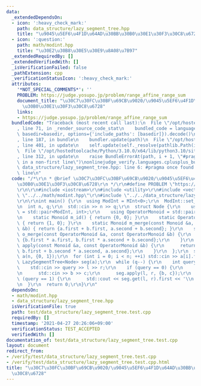 ```yaml
---
data:
  _extendedDependsOn:
  - icon: ':heavy_check_mark:'
    path: data_structure/lazy_segment_tree.hpp
    title: "\u9045\u5EF6\u4F1D\u64AD\u30BB\u30B0\u30E1\u30F3\u30C8\u6728"
  - icon: ':question:'
    path: math/modint.hpp
    title: "\u30E2\u30B8\u30E5\u30E9\u8A08\u7B97"
  _extendedRequiredBy: []
  _extendedVerifiedWith: []
  _isVerificationFailed: false
  _pathExtension: cpp
  _verificationStatusIcon: ':heavy_check_mark:'
  attributes:
    '*NOT_SPECIAL_COMMENTS*': ''
    PROBLEM: https://judge.yosupo.jp/problem/range_affine_range_sum
    document_title: "\u30C7\u30FC\u30BF\u69CB\u9020/\u9045\u5EF6\u4F1D\u64AD\u30BB\
      \u30B0\u30E1\u30F3\u30C8\u6728"
    links:
    - https://judge.yosupo.jp/problem/range_affine_range_sum
  bundledCode: "Traceback (most recent call last):\n  File \"/opt/hostedtoolcache/Python/3.10.0/x64/lib/python3.10/site-packages/onlinejudge_verify/documentation/build.py\"\
    , line 71, in _render_source_code_stat\n    bundled_code = language.bundle(stat.path,\
    \ basedir=basedir, options={'include_paths': [basedir]}).decode()\n  File \"/opt/hostedtoolcache/Python/3.10.0/x64/lib/python3.10/site-packages/onlinejudge_verify/languages/cplusplus.py\"\
    , line 187, in bundle\n    bundler.update(path)\n  File \"/opt/hostedtoolcache/Python/3.10.0/x64/lib/python3.10/site-packages/onlinejudge_verify/languages/cplusplus_bundle.py\"\
    , line 401, in update\n    self.update(self._resolve(pathlib.Path(included), included_from=path))\n\
    \  File \"/opt/hostedtoolcache/Python/3.10.0/x64/lib/python3.10/site-packages/onlinejudge_verify/languages/cplusplus_bundle.py\"\
    , line 312, in update\n    raise BundleErrorAt(path, i + 1, \"#pragma once found\
    \ in a non-first line\")\nonlinejudge_verify.languages.cplusplus_bundle.BundleErrorAt:\
    \ data_structure/lazy_segment_tree.hpp: line 6: #pragma once found in a non-first\
    \ line\n"
  code: "/*\r\n * @brief \u30C7\u30FC\u30BF\u69CB\u9020/\u9045\u5EF6\u4F1D\u64AD\u30BB\
    \u30B0\u30E1\u30F3\u30C8\u6728\r\n */\r\n#define PROBLEM \"https://judge.yosupo.jp/problem/range_affine_range_sum\"\
    \r\n\r\n#include <iostream>\r\n#include <utility>\r\n#include <vector>\r\n#include\
    \ \"../../math/modint.hpp\"\r\n#include \"../../data_structure/lazy_segment_tree.hpp\"\
    \r\n\r\nint main() {\r\n  using ModInt = MInt<0>;\r\n  ModInt::set_mod(998244353);\r\
    \n  int n, q;\r\n  std::cin >> n >> q;\r\n  struct Node {\r\n    using Monoid\
    \ = std::pair<ModInt, int>;\r\n    using OperatorMonoid = std::pair<ModInt, ModInt>;\r\
    \n    static Monoid m_id() { return {0, 0}; }\r\n    static OperatorMonoid o_id()\
    \ { return {1, 0}; }\r\n    static Monoid m_merge(const Monoid &a, const Monoid\
    \ &b) { return {a.first + b.first, a.second + b.second}; }\r\n    static OperatorMonoid\
    \ o_merge(const OperatorMonoid &a, const OperatorMonoid &b) {\r\n      return\
    \ {b.first * a.first, b.first * a.second + b.second};\r\n    }\r\n    static Monoid\
    \ apply(const Monoid &a, const OperatorMonoid &b) {\r\n      return {a.first *\
    \ b.first + b.second * a.second, a.second};\r\n    }\r\n  };\r\n  std::vector<Node::Monoid>\
    \ a(n, {0, 1});\r\n  for (int i = 0; i < n; ++i) std::cin >> a[i].first;\r\n \
    \ LazySegmentTree<Node> seg(a);\r\n  while (q--) {\r\n    int query, l, r;\r\n\
    \    std::cin >> query >> l >> r;\r\n    if (query == 0) {\r\n      int b, c;\r\
    \n      std::cin >> b >> c;\r\n      seg.apply(l, r, {b, c});\r\n    } else if\
    \ (query == 1) {\r\n      std::cout << seg.get(l, r).first << '\\n';\r\n    }\r\
    \n  }\r\n  return 0;\r\n}\r\n"
  dependsOn:
  - math/modint.hpp
  - data_structure/lazy_segment_tree.hpp
  isVerificationFile: true
  path: test/data_structure/lazy_segment_tree.test.cpp
  requiredBy: []
  timestamp: '2021-04-27 20:26:06+09:00'
  verificationStatus: TEST_ACCEPTED
  verifiedWith: []
documentation_of: test/data_structure/lazy_segment_tree.test.cpp
layout: document
redirect_from:
- /verify/test/data_structure/lazy_segment_tree.test.cpp
- /verify/test/data_structure/lazy_segment_tree.test.cpp.html
title: "\u30C7\u30FC\u30BF\u69CB\u9020/\u9045\u5EF6\u4F1D\u64AD\u30BB\u30B0\u30E1\u30F3\
  \u30C8\u6728"
---
```

